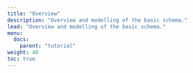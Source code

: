 ```yaml
---
title: "Overview"
description: "Overview and modelling of the basic schema."
lead: "Overview and modelling of the basic schema."
menu:
  docs:
    parent: "tutorial"
weight: 40
toc: true
---
```


